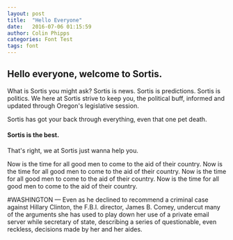 ```yaml
---
layout: post
title:  "Hello Everyone"
date:   2016-07-06 01:15:59
author: Colin Phipps
categories: Font Test
tags: font
---
```


## Hello everyone, welcome to Sortis.


What is Sortis you might ask? Sortis is news. Sortis is predictions. Sortis is politics. We here at Sortis strive to keep you, the political buff, informed and updated through Oregon's legislative session.

Sortis has got your back through everything, even that one pet death.

#### Sortis is the best.


That's right, we at Sortis just wanna help you.

Now is the time for all good men to come to the aid of their country. Now is the time for all good men to come to the aid of their country. Now is the time for all good men to come to the aid of their country. Now is the time for all good men to come to the aid of their country.

#WASHINGTON — Even as he declined to recommend a criminal case against Hillary Clinton, the F.B.I. director, James B. Comey, undercut many of the arguments she has used to play down her use of a private email server while secretary of state, describing a series of questionable, even reckless, decisions made by her and her aides.
